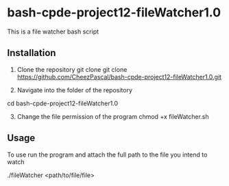 # bash-cpde-project12-fileWatcher1.0
This is a file watcher bash script 

Installation 
-------------

1. Clone the repository
git clone <repository>
git clone https://github.com/CheezPascal/bash-cpde-project12-fileWatcher1.0.git

2. Navigate into the folder of the repository 

cd bash-cpde-project12-fileWatcher1.0

3. Change the file permission of the program 
chmod +x fileWatcher.sh

Usage
-------------

To use run the program and attach the full path to the file you intend to watch

./fileWatcher <path/to/file/file>

